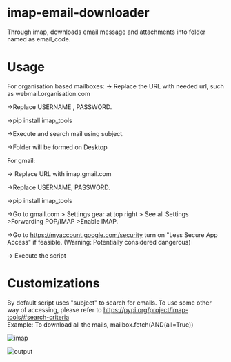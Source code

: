 # imap-email-downloader
Through imap, downloads email message and attachments into folder named as email_code.
# Usage
For organisation based mailboxes:
-> Replace the URL with needed url, such as webmail.organisation.com

->Replace USERNAME , PASSWORD.

->pip install imap_tools

->Execute and search mail using subject.

->Folder will be formed on Desktop


For gmail:

-> Replace URL with imap.gmail.com

->Replace USERNAME, PASSWORD.

->pip install imap_tools

->Go to gmail.com > Settings gear at top right > See all Settings >Forwarding POP/IMAP >Enable IMAP.

->Go to https://myaccount.google.com/security turn on "Less Secure App Access" if feasible. (Warning: Potentially considered dangerous)

-> Execute the script


# Customizations
By default script uses "subject" to search for emails. To use some other way of accessing, please refer to https://pypi.org/project/imap-tools/#search-criteria \
Example: To download all the mails, mailbox.fetch(AND(all=True))


![imap](https://user-images.githubusercontent.com/83397936/116598237-37903500-a944-11eb-8f4f-78adcffa402e.JPG)



![output](https://user-images.githubusercontent.com/83397936/116598281-41199d00-a944-11eb-88df-d90df5608e2b.JPG)


